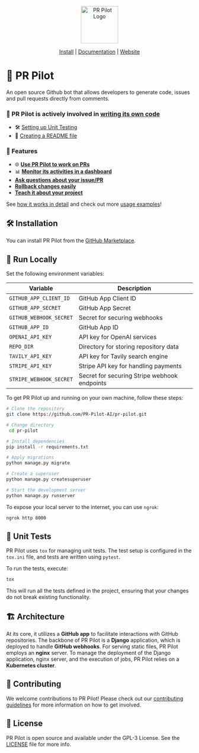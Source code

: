 <div align="center">
<img src="https://avatars.githubusercontent.com/ml/17635?s=140&v=" width="100" alt="PR Pilot Logo">
</div>

<p align="center">
  <a href="https://github.com/marketplace/pr-pilot-a">Install</a> |
  <a href="https://docs.pr-pilot.ai">Documentation</a> | 
  <a href="https://www.pr-pilot.ai">Website</a>
</p>


# 🤖 PR Pilot

An open source Github bot that allows developers to generate code, issues and pull requests directly from comments.

### 📝 PR Pilot is actively involved in [writing its own code](https://github.com/PR-Pilot-AI/pr-pilot/issues?q=label:demo+is:closed+)
* 🛠️ [Setting up Unit Testing](https://github.com/PR-Pilot-AI/pr-pilot/issues/39)
* 📄 [Creating a README file](https://github.com/PR-Pilot-AI/pr-pilot/issues/35)

### 🌟 Features

* 🌐 [**Use PR Pilot to work on PRs**](https://docs.pr-pilot.ai/how_it_works.html#collaborate)
* 📊 [**Monitor its activities in a dashboard**](https://docs.pr-pilot.ai/how_it_works.html#monitor)
* [**Ask questions about your issue/PR**](https://docs.pr-pilot.ai/how_it_works.html#have-a-conversation)
* [**Rollback changes easily**](https://docs.pr-pilot.ai/how_it_works.html#rollback)
* [**Teach it about your project**](https://docs.pr-pilot.ai/how_it_works.html#teach)

See [how it works in detail](https://docs.pr-pilot.ai/how_it_works.html) and check out more [usage examples](https://docs.pr-pilot.ai/how_it_works.html)!

## 🛠️ Installation

You can install PR Pilot from the [GitHub Marketplace](https://github.com/marketplace/pr-pilot-ai).

## 🚀 Run Locally

Set the following environment variables:

| Variable                | Description                                   |
|-------------------------|-----------------------------------------------|
| `GITHUB_APP_CLIENT_ID`  | GitHub App Client ID                          |
| `GITHUB_APP_SECRET`     | GitHub App Secret                             |
| `GITHUB_WEBHOOK_SECRET` | Secret for securing webhooks                  |
| `GITHUB_APP_ID`         | GitHub App ID                                 |
| `OPENAI_API_KEY`        | API key for OpenAI services                   |
| `REPO_DIR`              | Directory for storing repository data         |
| `TAVILY_API_KEY`        | API key for Tavily search engine              |
| `STRIPE_API_KEY`        | Stripe API key for handling payments          |
| `STRIPE_WEBHOOK_SECRET` | Secret for securing Stripe webhook endpoints  |

To get PR Pilot up and running on your own machine, follow these steps:


```bash
# Clone the repository
git clone https://github.com/PR-Pilot-AI/pr-pilot.git

# Change directory
 cd pr-pilot

# Install dependencies
pip install -r requirements.txt

# Apply migrations
python manage.py migrate

# Create a superuser
python manage.py createsuperuser

# Start the development server
python manage.py runserver
```

To expose your local server to the internet, you can use `ngrok`:

```bash
ngrok http 8000
```

## 🧪 Unit Tests

PR Pilot uses `tox` for managing unit tests. The test setup is configured in the `tox.ini` file, and tests are written using `pytest`.

To run the tests, execute:

```bash
tox
```

This will run all the tests defined in the project, ensuring that your changes do not break existing functionality.

## 🏗️ Architecture

At its core, it utilizes a **GitHub app** to facilitate interactions with GitHub repositories. 
The backbone of PR Pilot is a **Django** application, which is deployed to handle **GitHub webhooks**. 
For serving static files, PR Pilot employs an **nginx** server. To manage the deployment of the Django application, 
nginx server, and the execution of jobs, PR Pilot relies on a **Kubernetes cluster**.


## 🤝 Contributing

We welcome contributions to PR Pilot! Please check out our [contributing guidelines](CONTRIBUTING.md) for more information on how to get involved.

## 📄 License

PR Pilot is open source and available under the GPL-3 License. See the [LICENSE](LICENSE) file for more info.
